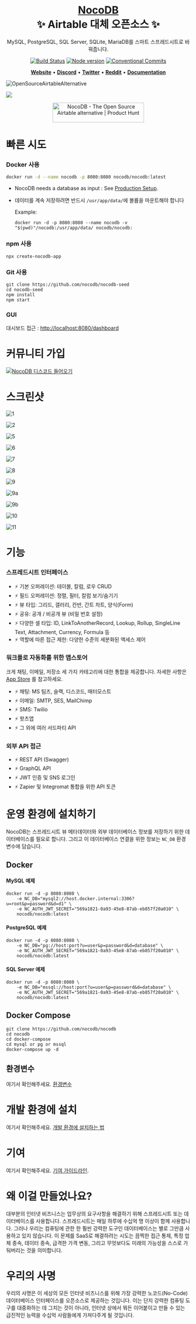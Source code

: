 <h1 align="center" style="border-bottom: none">
    <b>
        <a href="https://www.nocodb.com">NocoDB</a><br>
    </b>
    ✨ Airtable 대체 오픈소스 ✨ <br>
</h1>

<p align="center">
MySQL, PostgreSQL, SQL Server, SQLite, MariaDB를 스마트 스프레드시트로 바꿔줍니다.
</p>

<div align="center">

[![Build Status](https://travis-ci.org/dwyl/esta.svg?branch=master)](https://travis-ci.com/github/NocoDB/NocoDB)
[![Node version](https://img.shields.io/badge/node-%3E%3D%2014.18.0-brightgreen)](http://nodejs.org/download/)
[![Conventional Commits](https://img.shields.io/badge/Conventional%20Commits-1.0.0-green.svg)](https://conventionalcommits.org)
</div>

<p align="center">
    <a href="http://www.nocodb.com"><b>Website</b></a> •
    <a href="https://discord.gg/5RgZmkW"><b>Discord</b></a> •
    <a href="https://twitter.com/nocodb"><b>Twitter</b></a> •
    <a href="https://www.reddit.com/r/NocoDB/"><b>Reddit</b></a> •
    <a href="https://docs.nocodb.com/"><b>Documentation</b></a>
</p>

![OpenSourceAirtableAlternative](https://user-images.githubusercontent.com/5435402/133762127-e94da292-a1c3-4458-b09a-02cd5b57be53.png)

<img src="https://static.scarf.sh/a.png?x-pxid=c12a77cc-855e-4602-8a0f-614b2d0da56a" />

<p align="center">
  <a href="https://www.producthunt.com/posts/nocodb?utm_source=badge-featured&utm_medium=badge&utm_souce=badge-nocodb" target="_blank"><img src="https://api.producthunt.com/widgets/embed-image/v1/featured.svg?post_id=297536&theme=dark" alt="NocoDB - The Open Source Airtable alternative | Product Hunt" style="width: 250px; height: 54px;" width="250" height="54" /></a>
</p>

# 빠른 시도

### Docker 사용

```bash
docker run -d --name nocodb -p 8080:8080 nocodb/nocodb:latest
```

- NocoDB needs a database as input : See [Production Setup](https://github.com/nocodb/nocodb/blob/master/README.md#production-setup).
- 데이터를 계속 저장하려면 반드시 `/usr/app/data/`에 볼륨을 마운트해야 합니다

  Example:

  ```
  docker run -d -p 8080:8080 --name nocodb -v "$(pwd)"/nocodb:/usr/app/data/ nocodb/nocodb:

### npm 사용

```
npx create-nocodb-app
```

### Git 사용

```
git clone https://github.com/nocodb/nocodb-seed
cd nocodb-seed
npm install
npm start
```

### GUI

대시보드 접근 : [http://localhost:8080/dashboard](http://localhost:8080/dashboard)

# 커뮤니티 가입

<a href="https://discord.gg/5RgZmkW">
    <img 
    src="https://invidget.switchblade.xyz/5RgZmkW" 
    alt="NocoDB 디스코드 들어오기"
    >
</a>
<br>

# 스크린샷

![1](https://user-images.githubusercontent.com/86527202/136069919-4ea818df-2b05-4038-890d-f329773b8967.png)
<br>

![2](https://user-images.githubusercontent.com/86527202/136069938-f0ab0ee3-2b8f-44d8-a82a-1d800b69cabe.png)
<br>

![5](https://user-images.githubusercontent.com/86527202/136069943-2baf7a53-53f2-494c-8108-b81841df7bb4.png)
<br>

![6](https://user-images.githubusercontent.com/86527202/136069946-eb33a828-5911-49f9-a862-ca2d497f8c5a.png)
<br>

![7](https://user-images.githubusercontent.com/86527202/136069949-5fd6fe37-c52b-43f1-ac70-aad057f24fe5.png)
<br>

![8](https://user-images.githubusercontent.com/86527202/136069954-7968a745-ce54-48cc-ab8d-337ccdaf5eee.png)
<br>

![9](https://user-images.githubusercontent.com/86527202/136069958-287c1085-d983-467f-880b-a900a1a5aecb.png)
<br>

![9a](https://user-images.githubusercontent.com/86527202/136069962-4c79c51b-2dc9-4839-8521-baaa6e2bc0f8.png)
<br>

![9b](https://user-images.githubusercontent.com/86527202/136069965-e61ed8d3-9842-4eac-9423-f3c3321e8651.png)
<br>

![10](https://user-images.githubusercontent.com/86527202/136069967-4697ee78-d156-44bb-bc04-5dd43d23e694.png)
<br>

![11](https://user-images.githubusercontent.com/86527202/136069971-402bb0fe-af19-439b-9fb8-c2a882f5d35a.png)
<br>

# 기능

### 스프레드시트 인터페이스

- ⚡ 기본 오퍼레이션: 테이블, 칼럼, 로우 CRUD
- ⚡ 필드 오퍼레이션: 정렬, 필터, 칼럼 보기/숨기기
- ⚡ 뷰 타입: 그리드, 갤러리, 칸반, 간트 차트, 양식(Form)
- ⚡ 공유: 공개 / 비공개 뷰 (비밀 번호 설정)
- ⚡ 다양한 셀 타입: ID, LinkToAnotherRecord, Lookup, Rollup, SingleLine Text, Attachment, Currency, Formula 등
- ⚡ 역할에 따른 접근 제한: 다양한 수준의 세분화된 액세스 제어

### 워크플로 자동화를 위한 앱스토어
크게 채팅, 이메일, 저장소 세 가지 카테고리에 대한 통합을 제공합니다. 자세한 사항은 <a href="https://docs.nocodb.com/setup-and-usages/app-store" target="_blank">App Store</a> 를 참고하세요.
- ⚡ 채팅: MS 팀즈, 슬랙, 디스코드, 매터모스트
- ⚡ 이메일: SMTP, SES, MailChimp
- ⚡ SMS: Twilio
- ⚡ 왓츠앱
- ⚡ 그 외에 여러 서드파티 API

### 외부 API 접근

- ⚡ REST API (Swagger)
- ⚡ GraphQL API
- ⚡ JWT 인증 및 SNS 로그인
- ⚡ Zapier 및 Integromat 통합을 위한 API 토큰

# 운영 환경에 설치하기

NocoDB는 스프레드시트 뷰 메타데이터와 외부 데이터베이스 정보를 저장하기 위한 데이터베이스를 필요로 합니다.
그리고 이 데이터베이스 연결을 위한 정보는 `NC_DB` 환경변수에 담습니다.

## Docker

#### MySQL 예제

```
docker run -d -p 8080:8080 \
    -e NC_DB="mysql2://host.docker.internal:3306?u=root&p=password&d=d1" \
    -e NC_AUTH_JWT_SECRET="569a1821-0a93-45e8-87ab-eb857f20a010" \
    nocodb/nocodb:latest
```

#### PostgreSQL 예제

```
docker run -d -p 8080:8080 \
    -e NC_DB="pg://host:port?u=user&p=password&d=database" \
    -e NC_AUTH_JWT_SECRET="569a1821-0a93-45e8-87ab-eb857f20a010" \
    nocodb/nocodb:latest
```

#### SQL Server 예제

```
docker run -d -p 8080:8080 \
    -e NC_DB="mssql://host:port?u=user&p=password&d=database" \
    -e NC_AUTH_JWT_SECRET="569a1821-0a93-45e8-87ab-eb857f20a010" \
    nocodb/nocodb:latest
```

## Docker Compose

```
git clone https://github.com/nocodb/nocodb
cd nocodb
cd docker-compose
cd mysql or pg or mssql
docker-compose up -d
```

## 환경변수

여기서 확인해주세요.
[환경변수 ](https://docs.nocodb.com/getting-started/environment-variables)

# 개발 환경에 설치

여기서 확인해주세요.
[개발 환경에 설치하는 법](https://docs.nocodb.com/engineering/development-setup)

# 기여

여기서 확인해주세요.
[기여 가이드라인](https://github.com/nocodb/nocodb/blob/master/.github/CONTRIBUTING.md).

# 왜 이걸 만들었나요?

대부분의 인터넷 비즈니스는 업무상의 요구사항을 해결하기 위해 스프레드시트 또는 데이터베이스를 사용합니다. 스프레드시트는 매일 하루에 수십억 명 이상이 함께 사용합니다. 그러나 우리는 컴퓨팅에 관한 한 훨씬 강력한 도구인 데이터베이스는 별로 그만큼 사용하고 있지 않습니다. 이 문제를 SaaS로 해결하려는 시도는 끔찍한 접근 통제, 특정 업체 종속, 데이터 종속, 급격한 가격 변동, 그리고 무엇보다도 미래의 가능성을 스스로 가둬버리는 것을 의미합니다.

# 우리의 사명

우리의 사명은 이 세상의 모든 인터넷 비즈니스를 위해 가장 강력한 노코드(No-Code) 데이터베이스 인터페이스를 오픈소스로 제공하는 것입니다. 이는 단지 강력한 컴퓨팅 도구를 대중화하는 데 그치는 것이 아니라, 인터넷 상에서 뭐든 이어붙이고 만들 수 있는 급진적인 능력을 수십억 사람들에게 가져다주게 될 것입니다.

